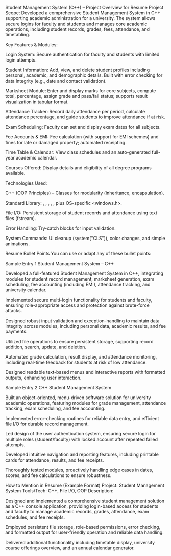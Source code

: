 Student Management System (C++) – Project Overview for Resume
Project Scope:
Developed a comprehensive Student Management System in C++ supporting academic administration for a university. The system allows secure logins for faculty and students and manages core academic operations, including student records, grades, fees, attendance, and timetabling.

Key Features & Modules:

Login System: Secure authentication for faculty and students with limited login attempts.

Student Information: Add, view, and delete student profiles including personal, academic, and demographic details. Built with error checking for data integrity (e.g., date and contact validation).

Marksheet Module: Enter and display marks for core subjects, compute total, percentage, assign grade and pass/fail status; supports result visualization in tabular format.

Attendance Tracker: Record daily attendance per period, calculate attendance percentage, and guide students to improve attendance if at risk.

Exam Scheduling: Faculty can set and display exam dates for all subjects.

Fee Accounts & EMI: Fee calculation (with support for EMI schemes) and fines for late or damaged property; automated receipting.

Time Table & Calendar: View class schedules and an auto-generated full-year academic calendar.

Courses Offered: Display details and eligibility of all degree programs available.

Technologies Used:

C++ (OOP Principles) – Classes for modularity (inheritance, encapsulation).

Standard Library: <iostream>, <fstream>, <string>, <iomanip>, <cstdlib>, plus OS-specific <windows.h>.

File I/O: Persistent storage of student records and attendance using text files (fstream).

Error Handling: Try-catch blocks for input validation.

System Commands: UI cleanup (system("CLS")), color changes, and simple animations.

Resume Bullet Points
You can use or adapt any of these bullet points:

Sample Entry 1
Student Management System – C++

Developed a full-featured Student Management System in C++, integrating modules for student record management, marksheet generation, exam scheduling, fee accounting (including EMI), attendance tracking, and university calendar.

Implemented secure multi-login functionality for students and faculty, ensuring role-appropriate access and protection against brute-force attacks.

Designed robust input validation and exception-handling to maintain data integrity across modules, including personal data, academic results, and fee payments.

Utilized file operations to ensure persistent storage, supporting record addition, search, update, and deletion.

Automated grade calculation, result display, and attendance monitoring, including real-time feedback for students at risk of low attendance.

Designed readable text-based menus and interactive reports with formatted outputs, enhancing user interaction.

Sample Entry 2
C++ Student Management System

Built an object-oriented, menu-driven software solution for university academic operations, featuring modules for grade management, attendance tracking, exam scheduling, and fee accounting.

Implemented error-checking routines for reliable data entry, and efficient file I/O for durable record management.

Led design of the user authentication system, ensuring secure login for multiple roles (student/faculty) with locked account after repeated failed attempts.

Developed intuitive navigation and reporting features, including printable cards for attendance, results, and fee receipts.

Thoroughly tested modules, proactively handling edge cases in dates, scores, and fee calculations to ensure robustness.

How to Mention in Resume (Example Format)
Project: Student Management System
Tools/Tech: C++, File I/O, OOP
Description:

Designed and implemented a comprehensive student management solution as a C++ console application, providing login-based access for students and faculty to manage academic records, grades, attendance, exam schedules, and fee receipts.

Employed persistent file storage, role-based permissions, error checking, and formatted output for user-friendly operation and reliable data handling.

Delivered additional functionality including timetable display, university course offerings overview, and an annual calendar generator.
